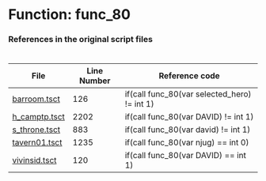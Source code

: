 # Function: func_80
### References in the original script files

#

| File | Line Number | Reference code |
| --- | --- | --- |
| [barroom.tsct](../../../out/barroom.tsct#L126) | 126 | if(call func_80(var selected_hero) != int 1) |
| [h_camptp.tsct](../../../out/h_camptp.tsct#L2202) | 2202 | if(call func_80(var DAVID) != int 1) |
| [s_throne.tsct](../../../out/s_throne.tsct#L883) | 883 | if(call func_80(var david) != int 1) |
| [tavern01.tsct](../../../out/tavern01.tsct#L1235) | 1235 | if(call func_80(var njug) == int 0) |
| [vivinsid.tsct](../../../out/vivinsid.tsct#L120) | 120 | if(call func_80(var DAVID) == int 1) |
